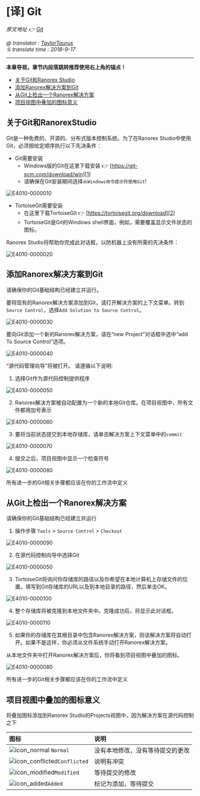 # [译] Git

*原文地址 👉 [Git][0]*

*@ translator : [TaylorTaurus](https://github.com/taylortaurus)*    
*♋ translate time : 2018-9-17*    

---

**本章导视，章节内段落跳转推荐使用右上角的锚点！**

- [关于Git和Ranorex Studio](#关于Git和RanorexStudio)
- [添加Ranorex解决方案到Git](#添加Ranorex解决方案到Git)
- [从Git上检出一个Ranorex解决方案](#从Git上检出一个Ranorex解决方案)
- [项目视图中叠加的图标意义](#项目视图中叠加的图标意义)  

## 关于Git和RanorexStudio

Git是一种免费的、开源的、分布式版本控制系统。为了在Ranorex Studio中使用Git，必须按给定顺序执行以下先决条件：

- Git需要安装
    - Windows版的Git在这里下载安装 👉 [https://git-scm.com/download/win][1]
    - 请确保在Git安装期间选择`从Windows命令提示符使用Git`!

![E4010-0000010](https://gitee.com/taylortaurus/RX_UserGuide_GitBook_Picbed/raw/master/InterfacesAndConnectivity/E4010-0000010.png)  

- TortoiseGit需要安装
    - 在这里下载TortoiseGit 👉  [https://tortoisegit.org/download][2]
    - TortoiseGit是Git的Windows shell界面，例如，需要覆盖显示文件状态的图标。

Ranorex Studio将帮助你完成此对话框，以防机器上没有所需的先决条件：

![E4010-0000020](https://gitee.com/taylortaurus/RX_UserGuide_GitBook_Picbed/raw/master/InterfacesAndConnectivity/E4010-0000020.png)  


## 添加Ranorex解决方案到Git


请确保你的Git基础结构已经建立并运行。

要将现有的Ranorex解决方案添加到Git，请打开解决方案的上下文菜单。转到`Source Control`，选择`Add Solution to Source Control`。

![E4010-0000030](https://gitee.com/taylortaurus/RX_UserGuide_GitBook_Picbed/raw/master/InterfacesAndConnectivity/E4010-0000030.png)  

要向Git添加一个新的Ranorex解决方案，请在“new Project”对话框中选中“add To Source Control”选项。

![E4010-0000040](https://gitee.com/taylortaurus/RX_UserGuide_GitBook_Picbed/raw/master/InterfacesAndConnectivity/E4010-0000040.png)  

“源代码管理向导”将被打开。
请遵循以下说明:

1. 选择Git作为源代码控制提供程序

![E4010-0000050](https://gitee.com/taylortaurus/RX_UserGuide_GitBook_Picbed/raw/master/InterfacesAndConnectivity/E4010-0000050.png)

2. Ranorex解决方案被自动配置为一个新的本地Git仓库。在项目视图中，所有文件都用加号表示

![E4010-0000060](https://gitee.com/taylortaurus/RX_UserGuide_GitBook_Picbed/raw/master/InterfacesAndConnectivity/E4010-0000060.png)  

3. 要将当前状态提交到本地存储库，请单击解决方案上下文菜单中的`commit`

![E4010-0000070](https://gitee.com/taylortaurus/RX_UserGuide_GitBook_Picbed/raw/master/InterfacesAndConnectivity/E4010-0000070.png)  

4. 提交之后，项目视图中显示一个检查符号

![E4010-0000080](https://gitee.com/taylortaurus/RX_UserGuide_GitBook_Picbed/raw/master/InterfacesAndConnectivity/E4010-0000080.png)  

所有进一步的Git相关步骤都应该在你的工作流中定义  


## 从Git上检出一个Ranorex解决方案


请确保你的Git基础结构已经建立并运行

1. 操作步骤 `Tools` > `Source Control` > `Checkout`

![E4010-0000090](https://gitee.com/taylortaurus/RX_UserGuide_GitBook_Picbed/raw/master/InterfacesAndConnectivity/E4010-0000090.png)  

2. 在源代码控制向导中选择Git

![E4010-0000050](https://gitee.com/taylortaurus/RX_UserGuide_GitBook_Picbed/raw/master/InterfacesAndConnectivity/E4010-0000050.png)

3. TortoiseGit将询问你存储库的路径以及你希望在本地计算机上存储文件的位置。填写到Git存储库的URL以及到本地目录的路径，然后单击OK。

![E4010-0000100](https://gitee.com/taylortaurus/RX_UserGuide_GitBook_Picbed/raw/master/InterfacesAndConnectivity/E4010-0000100.png)  

4. 整个存储库将被克隆到本地文件夹中。克隆成功后，将显示此对话框。

![E4010-0000110](https://gitee.com/taylortaurus/RX_UserGuide_GitBook_Picbed/raw/master/InterfacesAndConnectivity/E4010-0000110.png)  

5. 如果你的存储库在其根目录中包含Ranorex解决方案，则该解决方案将自动打开。如果不是这样，你必须从文件系统手动打开Ranorex解决方案。

从本地文件夹中打开Ranorex解决方案后，你将看到项目视图中叠加的图标。

![E4010-0000080](https://gitee.com/taylortaurus/RX_UserGuide_GitBook_Picbed/raw/master/InterfacesAndConnectivity/E4010-0000080.png)  

所有进一步的Git相关步骤都应该在你的工作流中定义


## 项目视图中叠加的图标意义


将叠加图标添加到Ranorex Studio的Projects视图中，因为解决方案在源代码控制之下

|图标|说明|
|:--|:--|
|![icon_normal][icon_normal] `Normal`|没有本地修改，没有等待提交的更改|
|![icon_conflicted][icon_conflicted]`Conflicted`|说明有冲突|
|![icon_modified][icon_modified]`Modified`|等待提交的修改|
|![icon_added][icon_added]`Added`|标记为添加，等待提交|

[0]: https://www.ranorex.com/help/latest/interfaces-connectivity/source-control-revision-control/git/
[1]: https://git-scm.com/download/win
[2]: https://tortoisegit.org/download
[icon_normal]: https://gitee.com/taylortaurus/RX_UserGuide_GitBook_Picbed/raw/master/InterfacesAndConnectivity/E4010-0000120.png
[icon_conflicted]: https://gitee.com/taylortaurus/RX_UserGuide_GitBook_Picbed/raw/master/InterfacesAndConnectivity/E4010-0000130.png
[icon_modified]: https://gitee.com/taylortaurus/RX_UserGuide_GitBook_Picbed/raw/master/InterfacesAndConnectivity/E4010-0000140.png
[icon_added]: https://gitee.com/taylortaurus/RX_UserGuide_GitBook_Picbed/raw/master/InterfacesAndConnectivity/E4010-0000150.png

